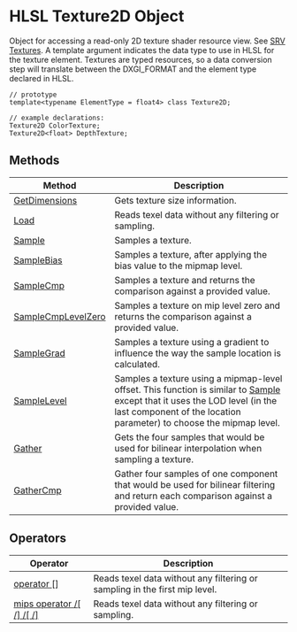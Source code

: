 # HLSL Texture2D Object

Object for accessing a read-only 2D texture shader resource view.  See [SRV Textures](hlsl-resource-objects.md#srv-textures).
A template argument indicates the data type to use in HLSL for the texture element.
Textures are typed resources, so a data conversion step will translate between the DXGI_FORMAT and the element type declared in HLSL.

```HLSL
// prototype
template<typename ElementType = float4> class Texture2D;

// example declarations:
Texture2D ColorTexture;
Texture2D<float> DepthTexture;
```

## Methods

| Method | Description |
| - | - |
| [GetDimensions](#hlsl-method-getDimensions.md) | Gets texture size information. |
| [Load](#hlsl-method-load.md) | Reads texel data without any filtering or sampling. |
| [Sample](#hlsl-method-sample.md) | Samples a texture. |
| [SampleBias](#hlsl-method-sampleBias.md) | Samples a texture, after applying the bias value to the mipmap level. |
| [SampleCmp](#hlsl-method-sampleCmp-separated.md) | Samples a texture and returns the comparison against a provided value. |
| [SampleCmpLevelZero](#hlsl-method-sampleCmpLevelZero.md) | Samples a texture on mip level zero and returns the comparison against a provided value. |
| [SampleGrad](#hlsl-method-sampleGrad.md) | Samples a texture using a gradient to influence the way the sample location is calculated. |
| [SampleLevel](#hlsl-method-sampleLevel.md) | Samples a texture using a mipmap-level offset.  This function is similar to [Sample](#hlsl-method-sample.md) except that it uses the LOD level (in the last component of the location parameter) to choose the mipmap level. |
| [Gather](hlsl-method-gather.md) | Gets the four samples that would be used for bilinear interpolation when sampling a texture. |
| [GatherCmp](hlsl-method-gatherCmp.md) | Gather four samples of one component that would be used for bilinear filtering and return each comparison against a provided value. |

## Operators

| Operator | Description |
| - | - |
| [operator \[\]](#hlsl-operator.md) | Reads texel data without any filtering or sampling in the first mip level. |
| [mips operator /[ /] /[ /]](#hlsl-operator-mips.md) | Reads texel data without any filtering or sampling. |